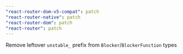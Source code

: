 ```yaml
---
"react-router-dom-v5-compat": patch
"react-router-native": patch
"react-router-dom": patch
"react-router": patch
---
```


Remove leftover `unstable_` prefix from `Blocker`/`BlockerFunction` types
